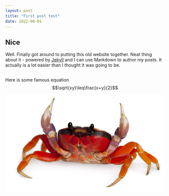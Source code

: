 ```yaml
---
layout: post
title: "First post test"
date: 2022-08-01
---
```


## Nice
Well. Finally got around to putting this old website together. Neat thing about it - powered by [Jekyll](http://jekyllrb.com) and I can use Markdown to author my posts. It actually is a lot easier than I thought it was going to be.  
##

Here is some famous equation $$\sqrt{xy}\leq\frac{x+y}{2}$$

![crab](/docs/assets/landcrab_85460941.jpg)

